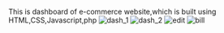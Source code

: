 This is dashboard of e-commerce website,which is built using HTML,CSS,Javascript,php
![dash_1](https://github.com/krishiparekh/ecom_dashboard/assets/163765447/b96242ba-00d9-4437-aeea-0e3f68e80c2a)
![dash_2](https://github.com/krishiparekh/ecom_dashboard/assets/163765447/0bf3b957-3882-4f5e-9e46-503875aa6ed3)
![edit](https://github.com/krishiparekh/ecom_dashboard/assets/163765447/8e10d2c9-066e-4a0c-b38f-2c53d4750f2c)
![bill](https://github.com/krishiparekh/ecom_dashboard/assets/163765447/69717d43-d862-4322-bca6-47268f05c498)
